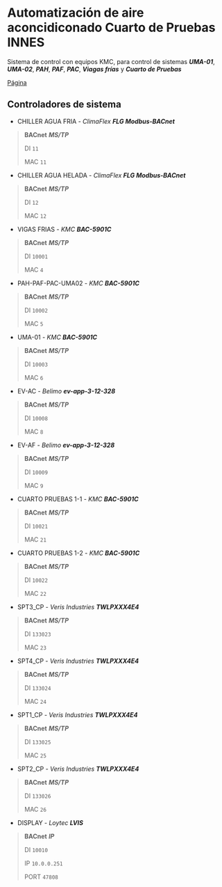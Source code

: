 # Automatización de aire aconcidiconado Cuarto de Pruebas INNES

Sistema de control con equipos KMC, para control de sistemas ***UMA-01***, ***UMA-02***, ***PAH***, ***PAF***, ***PAC***, ***Viagas frías*** y ***Cuarto de Pruebas***

[Página](https://github.com/cjhirashi/ct-prub-in/wiki "Página del sistema")

## Controladores de sistema

- CHILLER AGUA FRIA - *ClimaFlex* ***FLG Modbus-BACnet***

> **BACnet** ***MS/TP***
>
> DI `11` 
>
> MAC `11` 

- CHILLER AGUA HELADA - *ClimaFlex* ***FLG Modbus-BACnet***

> **BACnet** ***MS/TP***
>
> DI `12` 
>
> MAC `12` 

- VIGAS FRIAS - *KMC* ***BAC-5901C***

> **BACnet** ***MS/TP***
>
> DI `10001` 
>
> MAC `4`

- PAH-PAF-PAC-UMA02 - *KMC* ***BAC-5901C***

> **BACnet** ***MS/TP***
>
> DI `10002` 
>
> MAC `5` 

- UMA-01 - *KMC* ***BAC-5901C***

> **BACnet** ***MS/TP***
>
> DI `10003` 
>
> MAC `6`

- EV-AC - *Belimo* ***ev-app-3-12-328***

> **BACnet** ***MS/TP***
>
> DI `10008` 
>
> MAC `8`

- EV-AF - *Belimo* ***ev-app-3-12-328***

> **BACnet** ***MS/TP***
>
> DI `10009` 
>
> MAC `9` 

- CUARTO PRUEBAS 1-1 - *KMC* ***BAC-5901C***

> **BACnet** ***MS/TP***
>
> DI `10021` 
>
> MAC `21` 

- CUARTO PRUEBAS 1-2 - *KMC* ***BAC-5901C***

> **BACnet** ***MS/TP***
>
> DI `10022` 
>
> MAC `22`

- SPT3_CP - *Veris Industries* ***TWLPXXX4E4***

> **BACnet** ***MS/TP***
>
> DI `133023` 
>
> MAC `23`

- SPT4_CP - *Veris Industries* ***TWLPXXX4E4***

> **BACnet** ***MS/TP***
>
> DI `133024` 
>
> MAC `24`

- SPT1_CP - *Veris Industries* ***TWLPXXX4E4***

> **BACnet** ***MS/TP***
>
> DI `133025` 
>
> MAC `25`

- SPT2_CP - *Veris Industries* ***TWLPXXX4E4***

> **BACnet** ***MS/TP***
>
> DI `133026` 
>
> MAC `26`

- DISPLAY - *Loytec* ***LVIS***

> **BACnet** ***IP***
>
> DI `10010` 
>
> IP `10.0.0.251`
>
> PORT `47808`
